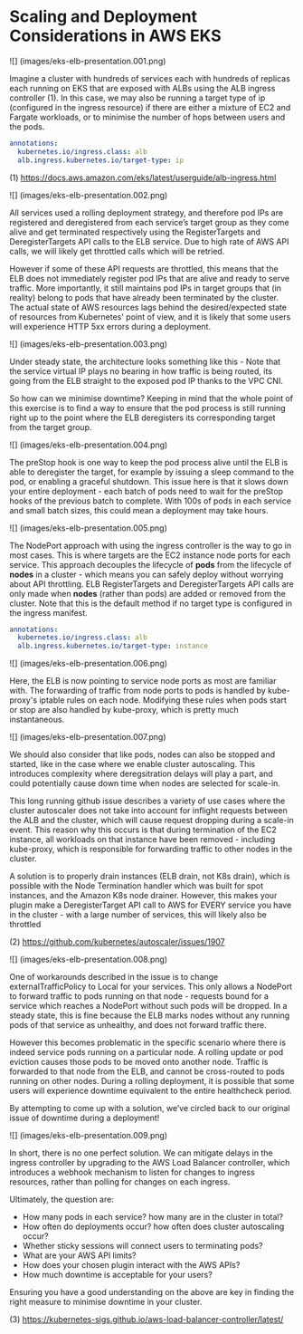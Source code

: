 # Scaling and Deployment Considerations in AWS EKS

![] (images/eks-elb-presentation.001.png)

Imagine a cluster with hundreds of services each with hundreds of replicas each running on EKS that are exposed with ALBs using the ALB ingress controller (1). In this case, we may also be running a target type of ip (configured in the ingress resource) if there are either a mixture of EC2 and Fargate workloads, or to minimise the number of hops between users and the pods.

```yaml
annotations:
  kubernetes.io/ingress.class: alb
  alb.ingress.kubernetes.io/target-type: ip
```

(1) https://docs.aws.amazon.com/eks/latest/userguide/alb-ingress.html

![] (images/eks-elb-presentation.002.png)

All services used a rolling deployment strategy, and therefore pod IPs are registered and deregistered from each service’s target group as they come alive and get terminated respectively using the RegisterTargets and DeregisterTargets API calls to the ELB service. Due to high rate of AWS API calls, we will likely get throttled calls which will be retried.

However if some of these API requests are throttled, this means that the ELB does not immediately register pod IPs that are alive and ready to serve traffic. More importantly, it still maintains pod IPs in target groups that (in reality) belong to pods that have already been terminated by the cluster. The actual state of AWS resources lags behind the desired/expected state of resources from Kubernetes' point of view, and it is likely that some users will experience HTTP 5xx errors during a deployment.

![] (images/eks-elb-presentation.003.png)

Under steady state, the architecture looks something like this - Note that the service virtual IP plays no bearing in how traffic is being routed, its going from the ELB straight to the exposed pod IP thanks to the VPC CNI. 

So how can we minimise downtime? Keeping in mind that the whole point of this exercise is to find a way to ensure that the pod process is still running right up to the point where the ELB deregisters its corresponding target from the target group.

![] (images/eks-elb-presentation.004.png)

The preStop hook is one way to keep the pod process alive until the ELB is able to deregister the target, for example by issuing a sleep command to the pod, or enabling a graceful shutdown. This issue here is that it slows down your entire deployment - each batch of pods need to wait for the preStop hooks of the previous batch to complete. With 100s of pods in each service and small batch sizes, this could mean a deployment may take hours.

![] (images/eks-elb-presentation.005.png)

The NodePort approach with using the ingress controller is the way to go in most cases. This is where targets are the EC2 instance node ports for each service. This approach decouples the lifecycle of **pods** from the lifecycle of **nodes** in a cluster - which means you can safely deploy without worrying about API throttling. ELB RegisterTargets and DeregisterTargets API calls are only made when **nodes** (rather than pods) are added or removed from the cluster. Note that this is the default method if no target type is configured in the ingress manifest.

```yaml
annotations:
  kubernetes.io/ingress.class: alb
  alb.ingress.kubernetes.io/target-type: instance
```

![] (images/eks-elb-presentation.006.png)

Here, the ELB is now pointing to service node ports as most are familiar with. The forwarding of traffic from node ports to pods is handled by kube-proxy's iptable rules on each node. Modifying these rules when pods start or stop are also handled by kube-proxy, which is pretty much instantaneous.

![] (images/eks-elb-presentation.007.png)

We should also consider that like pods, nodes can also be stopped and started, like in the case where we enable cluster autoscaling. This introduces complexity where deregsitration delays will play a part, and could potentially cause down time when nodes are selected for scale-in.

This long running github issue describes a variety of use cases where the cluster autoscaler does not take into account for inflight requests between the ALB and the cluster, which will cause request dropping during a scale-in event. This reason why this occurs is that during termination of the EC2 instance, all workloads on that instance have been removed - including kube-proxy, which is responsible for forwarding traffic to other nodes in the cluster. 

A solution is to properly drain instances (ELB drain, not K8s drain), which is possible with the Node Termination handler which was built for spot instances, and the Amazon K8s node drainer. However, this makes your plugin make a DeregisterTarget API call to AWS for EVERY service you have in the cluster - with a large number of services, this will likely also be throttled

(2) https://github.com/kubernetes/autoscaler/issues/1907

![] (images/eks-elb-presentation.008.png)

One of workarounds described in the issue is to change externalTrafficPolicy to Local for your services. This only allows a NodePort to forward traffic to pods running on that node - requests bound for a service which reaches a NodePort without such pods will be dropped. In a steady state, this is fine because the ELB marks nodes without any running pods of that service as unhealthy, and does not forward traffic there. 

However this becomes problematic in the specific scenario where there is indeed service pods running on a particular node. A rolling update or pod eviction causes those pods to be moved onto another node. Traffic is forwarded to that node from the ELB, and cannot be cross-routed to pods running on other nodes. During a rolling deployment, it is possible that some users will experience downtime equivalent to the entire healthcheck period. 

By attempting to come up with a solution, we’ve circled back to our original issue of downtime during a deployment!

![] (images/eks-elb-presentation.009.png)

In short, there is no one perfect solution. We can mitigate delays in the ingress controller by upgrading to the AWS Load Balancer controller, which introduces a webhook mechanism to listen for changes to ingress resources, rather than polling for changes on each ingress.

Ultimately, the question are:
* How many pods in each service? how many are in the cluster in total?
* How often do deployments occur? how often does cluster autoscaling occur?
* Whether sticky sessions will connect users to terminating pods?
* What are your AWS API limits?
* How does your chosen plugin interact with the AWS APIs?
* How much downtime is acceptable for your users?

Ensuring you have a good understanding on the above are key in finding the right measure to minimise downtime in your cluster.

(3) https://kubernetes-sigs.github.io/aws-load-balancer-controller/latest/